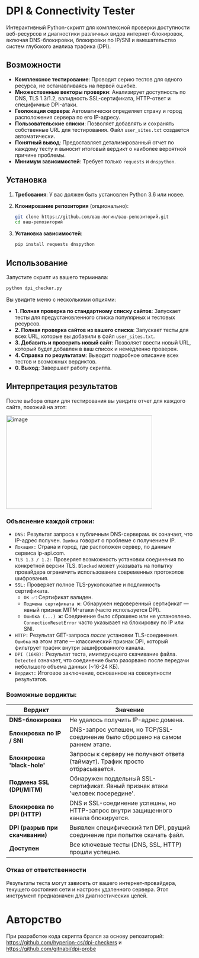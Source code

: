 # DPI & Connectivity Tester

Интерактивный Python-скрипт для комплексной проверки доступности веб-ресурсов и диагностики различных видов интернет-блокировок, включая DNS-блокировки, блокировки по IP/SNI и вмешательство систем глубокого анализа трафика (DPI).

## Возможности

-   **Комплексное тестирование**: Проводит серию тестов для одного ресурса, не останавливаясь на первой ошибке.
-   **Множественные векторы проверки**: Анализирует доступность по DNS, TLS 1.3/1.2, валидность SSL-сертификата, HTTP-ответ и специфичные DPI-атаки.
-   **Геолокация сервера**: Автоматически определяет страну и город расположения сервера по его IP-адресу.
-   **Пользовательские списки**: Позволяет добавлять и сохранять собственные URL для тестирования. Файл `user_sites.txt` создается автоматически.
-   **Понятный вывод**: Предоставляет детализированный отчет по каждому тесту и выносит итоговый вердикт о наиболее вероятной причине проблемы.
-   **Минимум зависимостей**: Требует только `requests` и `dnspython`.

## Установка

1.  **Требования**: У вас должен быть установлен Python 3.6 или новее.

2.  **Клонирование репозитория** (опционально):
    ```bash
    git clone https://github.com/ваш-логин/ваш-репозиторий.git
    cd ваш-репозиторий
    ```

3.  **Установка зависимостей**:
    ```bash
    pip install requests dnspython
    ```

## Использование

Запустите скрипт из вашего терминала:
```bash
python dpi_checker.py
```
Вы увидите меню с несколькими опциями:
-   **1. Полная проверка по стандартному списку сайтов**: Запускает тесты для предустановленного списка популярных и тестовых ресурсов.
-   **2. Полная проверка сайтов из вашего списка**: Запускает тесты для всех URL, которые вы добавили в файл `user_sites.txt`.
-   **3. Добавить и проверить новый сайт**: Позволяет ввести новый URL, который будет добавлен в ваш список и немедленно проверен.
-   **4. Справка по результатам**: Выводит подробное описание всех тестов и возможных вердиктов.
-   **0. Выход**: Завершает работу скрипта.

## Интерпретация результатов

После выбора опции для тестирования вы увидите отчет для каждого сайта, похожий на этот:

<img width="394" height="252" alt="image" src="https://github.com/user-attachments/assets/c4f49fa5-aa55-4f87-9f17-6f99a5782e07" />


### Объяснение каждой строки:

-   `DNS:` Результат запроса к публичным DNS-серверам. `OK` означает, что IP-адрес получен. `Ошибка` говорит о проблеме с получением IP.
-   `Локация:` Страна и город, где расположен сервер, по данным сервиса ip-api.com.
-   `TLS 1.3 / 1.2:` Проверяет возможность установки соединения по конкретной версии TLS. `Blocked` может указывать на попытку провайдера ограничить использование современных протоколов шифрования.
-   `SSL:` Проверяет полное TLS-рукопожатие и подлинность сертификата.
    -   `OK ✅`: Сертификат валиден.
    -   `Подмена сертификата ❌`: Обнаружен недоверенный сертификат — явный признак MITM-атаки (часто используется DPI).
    -   `Ошибка (...) ❌`: Соединение было сброшено или не установлено. `ConnectionResetError` часто указывает на блокировку по IP или SNI.
-   `HTTP:` Результат GET-запроса *после* установки TLS-соединения. `Ошибка` на этом этапе — классический признак DPI, который фильтрует трафик внутри зашифрованного канала.
-   `DPI (16KB):` Результат теста, имитирующего скачивание файла. `Detected` означает, что соединение было разорвано после передачи небольшого объема данных (~16-24 КБ).
-   `Вердикт:` Итоговое заключение, основанное на совокупности результатов.

### Возможные вердикты:

| Вердикт                          | Значение                                                                                                    |
| -------------------------------- | ----------------------------------------------------------------------------------------------------------- |
| **DNS-блокировка**               | Не удалось получить IP-адрес домена.                                                                        |
| **Блокировка по IP / SNI**       | DNS-запрос успешен, но TCP/SSL-соединение было сброшено на самом раннем этапе.                               |
| **Блокировка 'black-hole'**      | Запросы к серверу не получают ответа (таймаут). Трафик просто отбрасывается.                                |
| **Подмена SSL (DPI/MITM)**       | Обнаружен поддельный SSL-сертификат. Явный признак атаки 'человек посередине'.                               |
| **Блокировка по DPI (HTTP)**     | DNS и SSL-соединение успешны, но HTTP-запрос внутри защищенного канала блокируется.                         |
| **DPI (разрыв при скачивании)**  | Выявлен специфический тип DPI, рвущий соединение при попытке скачать файл.                                   |
| **Доступен**                     | Все ключевые тесты (DNS, SSL, HTTP) прошли успешно.                                                         |

### Отказ от ответственности

Результаты теста могут зависеть от вашего интернет-провайдера, текущего состояния сети и настроек удаленного сервера. Этот инструмент предназначен для диагностических целей.

# Авторство

При разработке кода скрипта брался за основу репозиторий: https://github.com/hyperion-cs/dpi-checkers и https://github.com/gitnabi/dpi-probe
